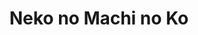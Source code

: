 --- 
title: "Neko no Machi no Ko"
publishdate: "2019-7-9T16:48:46+02:00"
src: "https://365manga.net/manga/neko-no-machi-no-ko"
image: "https://data.365manga.net/images/thumbnails/15777-neko-no-machi-no-ko.jpg"
description: "In a town where a lot of stray cats live a carefree life, there is a child who lives among them. His mother suddenly disappeared one day, and that abandoned kid found a white cat who had also lost her own children. Now, he's watched over by the townspeople and is living with his new mother cat like a real family."
---